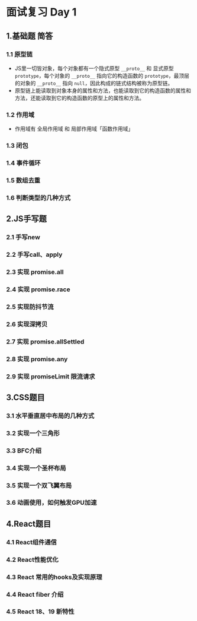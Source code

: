 # 面试复习 Day 1

## 1.基础题 简答

### 1.1 原型链

- JS里一切皆对象，每个对象都有一个隐式原型 `__proto__` 和 显式原型 `prototype`，每个对象的 `__proto__` 指向它的构造函数的 `prototype`，最顶层的对象的 `__proto__` 指向 `null`，因此构成的链式结构被称为原型链。
- 原型链上能读取到对象本身的属性和方法，也能读取到它的构造函数的属性和方法，还能读取到它的构造函数的原型上的属性和方法。

### 1.2 作用域

- 作用域有 全局作用域 和 局部作用域「函数作用域」

### 1.3 闭包

### 1.4 事件循环

### 1.5 数组去重

### 1.6 判断类型的几种方式

## 2.JS手写题

### 2.1 手写new

### 2.2 手写call、apply

### 2.3 实现 promise.all

### 2.4 实现 promise.race

### 2.5 实现防抖节流

### 2.6 实现深拷贝

### 2.7 实现 promise.allSettled

### 2.8 实现 promise.any

### 2.9 实现 promiseLimit 限流请求

## 3.CSS题目

### 3.1 水平垂直居中布局的几种方式

### 3.2 实现一个三角形

### 3.3 BFC介绍

### 3.4 实现一个圣杯布局

### 3.5 实现一个双飞翼布局

### 3.6 动画使用，如何触发GPU加速

## 4.React题目

### 4.1 React组件通信

### 4.2 React性能优化

### 4.3 React 常用的hooks及实现原理

### 4.4 React fiber 介绍

### 4.5 React 18、19 新特性
